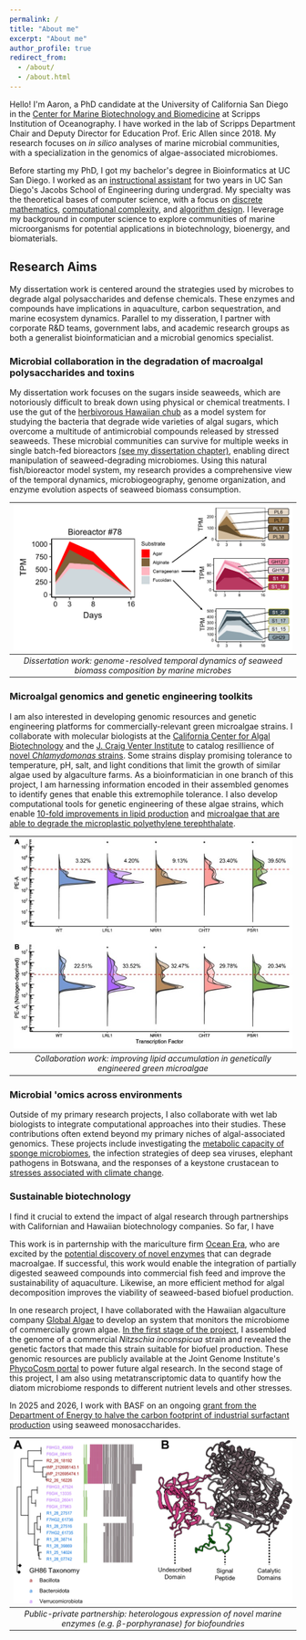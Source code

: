 ```yaml
---
permalink: /
title: "About me"
excerpt: "About me"
author_profile: true
redirect_from: 
  - /about/
  - /about.html
---
```


Hello! I'm Aaron, a PhD candidate at the University of California San Diego in the [Center for Marine Biotechnology and Biomedicine](https://scripps.ucsd.edu/cmbb)
at Scripps Institution of Oceanography. I have worked in the lab of Scripps Department Chair and Deputy Director for Education Prof. Eric Allen since 2018.
My research focuses on <i>in silico</i> analyses of marine microbial communities, with a specialization in the genomics of algae-associated microbiomes.

Before starting my PhD, I got my bachelor's degree in Bioinformatics at UC San Diego. I worked as an [instructional assistant](/teaching/) for two years in UC San Diego's Jacobs School of Engineering
during undergrad. My specialty was the theoretical bases of computer science, with a focus on [discrete mathematics](/teaching/CSE20), [computational complexity](/teaching/CSE21), and [algorithm design](/teaching/CSE101).
I leverage my background in computer science to explore communities of marine microorganisms for potential applications in biotechnology, bioenergy, and biomaterials.

## Research Aims
My dissertation work is centered around the strategies used by microbes to degrade algal polysaccharides and defense chemicals. These enzymes and compounds
have implications in aquaculture, carbon sequestration, and marine ecosystem dynamics. Parallel to my disseration, I partner with corporate R&D teams, government labs, 
and academic research groups as both a generalist bioinformatician and a microbial genomics specialist.

### Microbial collaboration in the degradation of macroalgal polysaccharides and toxins
My dissertation work focuses on the sugars inside seaweeds, which are notoriously difficult to break down using physical or chemical treatments. I use the gut of the
[herbivorous Hawaiian chub](https://www.hawaiisfishes.com/fish_of_month/past_fom/fom_05_04.htm) as a model system for studying the bacteria that degrade wide varieties of algal sugars, which
overcome a multitude of antimicrobial compounds released by stressed seaweeds. These microbial communities can survive for multiple weeks in single batch-fed bioreactors [(see my dissertation chapter)](/publications/Krumbs2024),
enabling direct manipulation of seaweed-degrading microbiomes. Using this natural fish/bioreactor model system, my research provides a comprehensive view of the temporal dynamics, microbiogeography, genome organization, and enzyme evolution 
aspects of seaweed biomass consumption.

| ![Seaweed biomass degradation microbiome](/images/Dynamics.png) | 
|:--:| 
| *Dissertation work: genome-resolved temporal dynamics of seaweed biomass composition by marine microbes* |

### Microalgal genomics and genetic engineering toolkits
I am also interested in developing genomic resources and genetic engineering platforms for commercially-relevant green microalgae strains. 
I collaborate with molecular biologists at the [California Center for Algal Biotechnology](https://algae.ucsd.edu/) and the [J. Craig Venter Institute](https://www.jcvi.org/research/environmental-sustainability#projects)
to catalog resillience of [novel <i>Chlamydomonas</i> strains](/publications/CpacGenome2025). Some strains display 
promising tolerance to temperature, pH, salt, and light conditions that limit the growth of similar algae used by algaculture farms.
As a bioinformatician in one branch of this project, I am harnessing information encoded in their assembled genomes to identify genes that 
enable this extremophile tolerance. I also develop computational tools for genetic engineering of these algae strains, which enable [10-fold improvements in lipid production](/publications/CpacTF2025)
and [microalgae that are able to degrade the microplastic polyethylene terephthalate](/publications/Recombinant2025).

| ![10-fold increase in lipid production](/images/lipid_fig.jpg) | 
|:--:| 
| *Collaboration work: improving lipid accumulation in genetically engineered green microalgae* |

### Microbial 'omics across environments
Outside of my primary research projects, I also collaborate with wet lab biologists to integrate computational approaches into their studies. 
These contributions often extend beyond my primary niches of algal-associated genomics. These projects include investigating 
the [metabolic capacity of sponge microbiomes](/publications/SpongeMicrobes2020), the infection strategies of deep sea viruses, elephant pathogens in Botswana,
and the responses of a keystone crustacean to [stresses associated with climate change](/publications/DaphniaPulicaria2022).

### Sustainable biotechnology
I find it crucial to extend the impact of algal research through partnerships with Californian and Hawaiian biotechnology companies. So far, I have 

This work is in parternship with the mariculture firm [Ocean Era](http://ocean-era.com/),
who are excited by the [potential discovery of novel enzymes](/publications/Krumbs2023) that can degrade macroalgae. If successful, this work would enable the integration of partially digested
seaweed compounds into commercial fish feed and improve the sustainability of aquaculture. Likewise, an more efficient method for algal decomposition improves
the viability of seaweed-based biofuel production.

In one research project, I have collaborated with the Hawaiian algaculture company [Global Algae](https://www.globalgae.com/)
to develop an system that monitors the microbiome of commercially grown algae. [In the first stage of the project](/publications/AlgaeGenome2021), I
assembled the genome of a commercial <i>Nitzschia inconspicua</i> strain and revealed 
the genetic factors that made this strain suitable for biofuel production. These genomic resources are publicly available at the Joint Genome Institute's
[PhycoCosm portal](https://phycocosm.jgi.doe.gov/Nithil2/Nithil2.home.html) to power future algal research. In the second stage of this project,
I am also using metatranscriptomic data to quantify how the diatom microbiome responds to different nutrient levels and other stresses.

In 2025 and 2026, I work with BASF on an ongoing [grant from the Department of Energy to halve the carbon footprint of industrial surfactant production](https://www.energy.gov/sites/default/files/2024-11/beto-MACRO-FOA-Scripps.pdf) using seaweed monosaccharides.

| ![Novel GH86 enzymes](/images/mbio_enzyme.jpg) | 
|:--:| 
| *Public-private partnership: heterologous expression of novel marine enzymes (e.g. β-porphyranase) for biofoundries* |